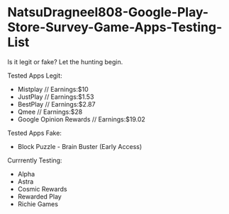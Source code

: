 # NatsuDragneel808-Google-Play-Store-Survey-Game-Apps-Testing-List
Is it legit or fake? Let the hunting begin.

Tested Apps Legit:
- Mistplay // Earnings:$10
- JustPlay // Earnings:$1.53
- BestPlay // Earnings:$2.87
- Qmee // Earnings:$28
- Google Opinion Rewards // Earnings:$19.02

Tested Apps Fake:
- Block Puzzle - Brain Buster (Early Access)

Currrently Testing:
- Alpha
- Astra
- Cosmic Rewards
- Rewarded Play
- Richie Games
